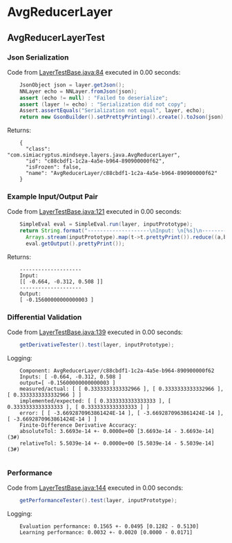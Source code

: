 # AvgReducerLayer
## AvgReducerLayerTest
### Json Serialization
Code from [LayerTestBase.java:84](../../../../../../../../MindsEye/src/test/java/com/simiacryptus/mindseye/layers/LayerTestBase.java#L84) executed in 0.00 seconds: 
```java
    JsonObject json = layer.getJson();
    NNLayer echo = NNLayer.fromJson(json);
    assert (echo != null) : "Failed to deserialize";
    assert (layer != echo) : "Serialization did not copy";
    Assert.assertEquals("Serialization not equal", layer, echo);
    return new GsonBuilder().setPrettyPrinting().create().toJson(json);
```

Returns: 

```
    {
      "class": "com.simiacryptus.mindseye.layers.java.AvgReducerLayer",
      "id": "c88cbdf1-1c2a-4a5e-b964-890900000f62",
      "isFrozen": false,
      "name": "AvgReducerLayer/c88cbdf1-1c2a-4a5e-b964-890900000f62"
    }
```



### Example Input/Output Pair
Code from [LayerTestBase.java:121](../../../../../../../../MindsEye/src/test/java/com/simiacryptus/mindseye/layers/LayerTestBase.java#L121) executed in 0.00 seconds: 
```java
    SimpleEval eval = SimpleEval.run(layer, inputPrototype);
    return String.format("--------------------\nInput: \n[%s]\n--------------------\nOutput: \n%s",
      Arrays.stream(inputPrototype).map(t->t.prettyPrint()).reduce((a,b)->a+",\n"+b).get(),
      eval.getOutput().prettyPrint());
```

Returns: 

```
    --------------------
    Input: 
    [[ -0.664, -0.312, 0.508 ]]
    --------------------
    Output: 
    [ -0.15600000000000003 ]
```



### Differential Validation
Code from [LayerTestBase.java:139](../../../../../../../../MindsEye/src/test/java/com/simiacryptus/mindseye/layers/LayerTestBase.java#L139) executed in 0.00 seconds: 
```java
    getDerivativeTester().test(layer, inputPrototype);
```
Logging: 
```
    Component: AvgReducerLayer/c88cbdf1-1c2a-4a5e-b964-890900000f62
    Inputs: [ -0.664, -0.312, 0.508 ]
    output=[ -0.15600000000000003 ]
    measured/actual: [ [ 0.3333333333332966 ], [ 0.3333333333332966 ], [ 0.3333333333332966 ] ]
    implemented/expected: [ [ 0.3333333333333333 ], [ 0.3333333333333333 ], [ 0.3333333333333333 ] ]
    error: [ [ -3.6692870963861424E-14 ], [ -3.6692870963861424E-14 ], [ -3.6692870963861424E-14 ] ]
    Finite-Difference Derivative Accuracy:
    absoluteTol: 3.6693e-14 +- 0.0000e+00 [3.6693e-14 - 3.6693e-14] (3#)
    relativeTol: 5.5039e-14 +- 0.0000e+00 [5.5039e-14 - 5.5039e-14] (3#)
    
```

### Performance
Code from [LayerTestBase.java:144](../../../../../../../../MindsEye/src/test/java/com/simiacryptus/mindseye/layers/LayerTestBase.java#L144) executed in 0.00 seconds: 
```java
    getPerformanceTester().test(layer, inputPrototype);
```
Logging: 
```
    Evaluation performance: 0.1565 +- 0.0495 [0.1282 - 0.5130]
    Learning performance: 0.0032 +- 0.0020 [0.0000 - 0.0171]
    
```

